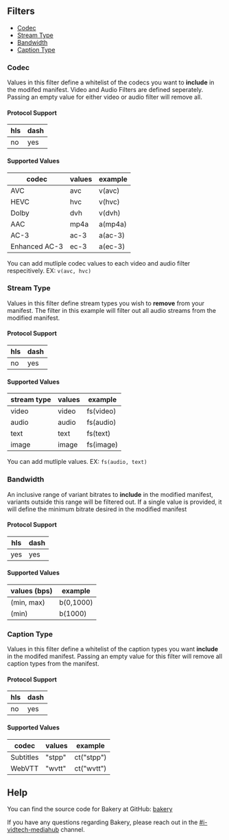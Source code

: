 ## Filters

* [Codec](###Codec) 
* [Stream Type](###Stream-Type) 
* [Bandwidth](###Bandwidth)
* [Caption Type](###Caption-Type) 

### Codec
Values in this filter define a whitelist of the codecs you want to <b>include</b> in the modifed manifest. Video and Audio Filters are defined seperately. Passing an empty value for either video or audio filter will remove all.

#### Protocol Support

hls | dash |
----|------|
no  | yes  |

#### Supported Values

| codec         | values | example |
|---------------|--------|---------|
| AVC           | avc    | v(avc)  |
| HEVC          | hvc    | v(hvc)  |
| Dolby         | dvh    | v(dvh)  |
| AAC           | mp4a   | a(mp4a) |
| AC-3          | ac-3   | a(ac-3) |
| Enhanced AC-3 | ec-3   | a(ec-3) |

You can add mutliple codec values to each video and audio filter respecitively. EX: `v(avc, hvc)`

### Stream Type

Values in this filter define stream types you wish to <b>remove</b> from your manifest. The filter in this example will filter out all audio streams from the modified manifest.

#### Protocol Support

hls | dash |
----|------|
no  | yes  |

#### Supported Values

| stream type | values | example   |
|-------------|--------|-----------|
| video       | video  | fs(video) |
| audio       | audio  | fs(audio) |
| text        | text   | fs(text)  |
| image       | image  | fs(image) |

You can add mutliple values. EX: `fs(audio, text)`


### Bandwidth
An inclusive range of variant bitrates to <b>include</b> in the modified manifest, variants outside this range will be filtered out. If a single value is provided, it will define the minimum bitrate desired in the modified manifest

#### Protocol Support

hls | dash |
----|------|
yes | yes  |

#### Supported Values

| values (bps) | example   |
|---------------|-----------|
| (min, max)    | b(0,1000) |
| (min)         | b(1000)   |

### Caption Type
Values in this filter define a whitelist of the caption types you want <b>include</b> in the modifed manifest. Passing an empty value for this filter will remove all caption types from the manifest.

#### Protocol Support

hls | dash |
----|------|
no  | yes  |

#### Supported Values

| codec      | values | example    |
|------------|--------|------------|
| Subtitles  | "stpp" | ct("stpp") |
| WebVTT     | "wvtt" | ct("wvtt") |


## Help

You can find the source code for Bakery at GitHub:
[bakery][bakery]

[bakery]: https://github.com/cbsinteractive/bakery

If you have any questions regarding Bakery, please reach out in the [#i-vidtech-mediahub](slack://channel?team={cbs}&id={i-vidtech-mediahub}) channel.
